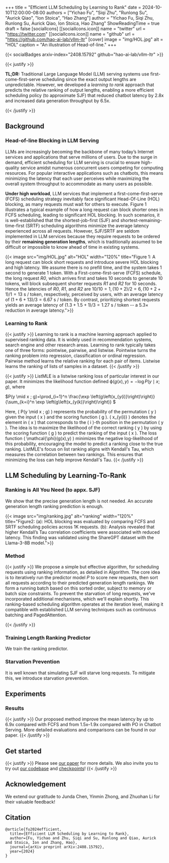 +++
title = "Efficient LLM Scheduling by Learning to Rank"
date = 2024-10-10T12:00:00-08:00
authors = ["Yichao Fu", "Siqi Zhu", "Runlong Su", "Aurick Qiao", "Ion Stoica", "Hao Zhang"]
author = "Yichao Fu, Siqi Zhu, Runlong Su, Aurick Qiao, Ion Stoica, Hao Zhang"
ShowReadingTime = true
draft = false
[socialIcons]
    [[socialIcons.icon]]
      name = "twitter"
      url = "https://twitter.com"
    [[socialIcons.icon]]
      name = "github"
      url = "https://github.com/hao-ai-lab/vllm-ltr"
[cover]
      image = "img/HOL.jpg"
      alt = "HOL"
      caption = "An illustration of Head-of-line."
+++

{{< socialBadges arxiv-index="2408.15792" github="hao-ai-lab/vllm-ltr" >}}

{{< justify >}}

**TL;DR:** Traditional Large Language Model (LLM) serving systems use first-come-first-serve scheduling since the exact output lengths are unpredictable. However, we developed a *learning to rank* approach that predicts the relative ranking of output lengths, enabling a more efficient scheduling policy (to approximate SJF) that reduced chatbot latency by 2.8x and increased data generation throughput by 6.5x.

{{< /justify >}}

## Background

### Head-of-line Blocking in LLM Serving 

LLMs are increasingly becoming the backbone of many today’s Internet services and applications that serve millions of users. Due to the surge in demand, efficient scheduling for LLM serving is crucial to ensure high-quality service amidst numerous concurrent users competing for computing resources. For popular interactive applications such as chatbots, this means minimizing the latency that each user perceives while maximizing the overall system throughput to accommodate as many users as possible.

**Under high workload**, LLM services that implement a first-come-first-serve (FCFS) scheduling strategy inevitably face significant Head-Of-Line (HOL) blocking, as many requests must wait for others to execute. Figure 1 illustrates a typical example of how a long request can block shorter ones in FCFS scheduling, leading to significant HOL blocking. In such scenarios, it is well-established that the shortest-job-first (SJF) and shortest-remaining-time-first (SRTF) scheduling algorithms minimize the average latency experienced across all requests. However, SJF/SRTF are seldom implemented in LLM services because they require requests to be ordered by their **remaining generation lengths**, which is traditionally assumed to be difficult or impossible to know ahead of time in existing systems.

{{< image src="img/HOL.jpg" alt="HOL" width="120%" title="Figure 1: A long request can block short requests and introduce severe HOL blocking and high latency. We assume there is no prefill time, and the system takes 1 second to generate 1 token. With a First-come-first-serve (FCFS) schedule, the long request *R0*, which arrives first and takes 10 seconds to generate 10 tokens, will block subsequent shorter requests *R1* and *R2* for 10 seconds. Hence the latencies of *R0*,  *R1*, and *R2* are $10 / 10 = 1, (10 + 2) / 2 = 6, (10+2+1)/1=13 \mbox{ s / token}$, respectively, perceived by users, with an average latency of $(1+6+13)/3 = 6.67 \mbox{ s / token}$. By contrast, prioritizing shortest requests yields an average latency of $(1.3+1.5+1)/3=1.27 \mbox{ s / token}$ -- a $5.3\times$ reduction in average latency.">}}

### Learning to Rank

{{< justify >}}
Learning to rank is a machine learning approach applied to supervised ranking data. It is widely used in recommendation systems, search engine and other research areas. Learning to rank typically takes one of three forms: pointwise, pairwise, and listwise. Pointwise turns the ranking problem into regression, classification or ordinal regression. Pairwise method learns the relative ranking for each pair of items. Listwise learns the ranking of lists of samples in a dataset. 
{{< /justify >}}

{{< justify >}}
ListMLE is a listwise ranking loss of particular interest in our paper. It minimizes the likelihood function defined $\mathcal{\phi}(g(x),y)=-\log P\left(y \mid x ; g\right)$, where

$P(y \mid x ; g)=\prod_{i=1}^n \frac{\exp \left(g\left(x_{y(i)}\right)\right)}{\sum_{k=i}^n \exp \left(g\left(x_{y(k)}\right)\right)} $   

Here, \( P(y \mid x ; g) \) represents the probability of the permutation \( y \) given the input \( x \) and the scoring function \( g \). \( x_{y(i)} \) denotes the element in \( x \) that corresponds to the \( i \)-th position in the permutation \( y \). The idea is to maximize the likelihood of the correct ranking \( y \) by using the scoring function \( g \) to predict the ranking of the input \( x \). The loss function \( \mathcal{\phi}(g(x),y) \) minimizes the negative log-likelihood of this probability, encouraging the model to predict a ranking close to the true ranking. ListMLE's focus on list ranking aligns with Kendall's Tau, which measures the correlation between two rankings. This ensures that minimizing the loss can help improve Kendall's Tau.
{{< /justify >}}

## LLM Scheduling by Learning-To-Rank

### Ranking is All You Need (to appx. SJF)

We show that the precise generation length is not needed. An accurate generation length ranking prediction is enough. 

{{< image src="img/ranking.jpg" alt="ranking" width="120%" title="Figure2: (a): HOL blocking was evaluated by comparing FCFS and SRTF scheduling policies across 1K requests. (b): Analysis revealed that higher Kendall’s Tau correlation coefficients were associated with reduced latency. This finding was validated using the ShareGPT dataset with the Llama-3-8B model.">}}


### Method

{{< justify >}}
We propose a simple but effective algorithm, for scheduling requests using ranking information, as detailed in Algorithm. The core idea is to iteratively run the predictor model $P$ to score new requests, then sort all requests according to their predicted generation length rankings. We form a running batch based on this sorted order, subject to memory or batch size constraints. To prevent the starvation of long requests, we've incorporated additional mechanisms, which we'll explain shortly. This ranking-based scheduling algorithm operates at the iteration level, making it compatible with established LLM serving techniques such as continuous batching and PagedAttention. 

{{< /justify >}}

### Training Length Ranking Predictor

We train the ranking predictor.

### Starvation Prevention

It is well known that simulating SJF will starve long requests. To mitigate this, we introduce starvation prevention.

##  Experiments

### Results
{{< justify >}}
Our proposed method improve the mean latency by up to 6.9x compared with FCFS and from 1.5x–1.9x compared with PO in Chatbot Serving. More detailed evaluations and comparisons can be found in our paper.
{{< /justify >}}


## Get started
{{< justify >}}
Please see [our paper](https://arxiv.org/abs/2408.15792) for more details. We also invite you to try out [our codebase](https://github.com/hao-ai-lab/vllm-ltr) and [checkpoints](https://huggingface.co/LLM-ltr/)!
{{< /justify >}}

## Acknowledgement

We extend our gratitude to Junda Chen, Yinmin Zhong, and Zhuohan Li for their valuable feedback!

## Citation

```
@article{fu2024efficient,
  title={Efficient LLM Scheduling by Learning to Rank},
  author={Fu, Yichao and Zhu, Siqi and Su, Runlong and Qiao, Aurick and Stoica, Ion and Zhang, Hao},
  journal={arXiv preprint arXiv:2408.15792},
  year={2024}
}
```
